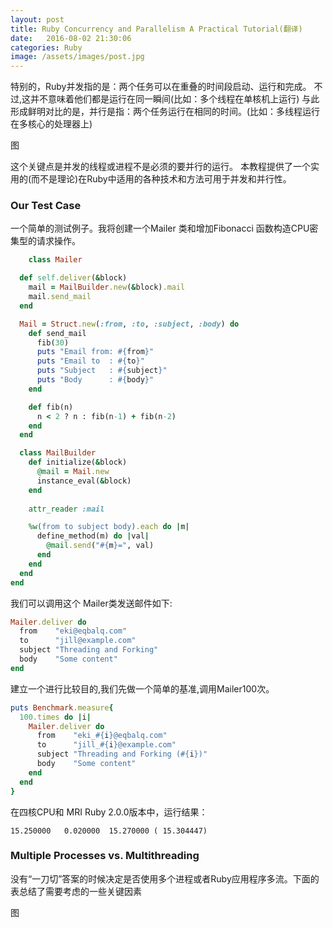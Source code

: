 ```yaml
---
layout: post
title: Ruby Concurrency and Parallelism A Practical Tutorial(翻译)
date:   2016-08-02 21:30:06
categories: Ruby
image: /assets/images/post.jpg
---
```


特别的，Ruby并发指的是：两个任务可以在重叠的时间段启动、运行和完成。
不过,这并不意味着他们都是运行在同一瞬间(比如：多个线程在单核机上运行)
与此形成鲜明对比的是，并行是指：两个任务运行在相同的时间。(比如：多线程运行在多核心的处理器上)

图

这个关键点是并发的线程或进程不是必须的要并行的运行。
本教程提供了一个实用的(而不是理论)在Ruby中适用的各种技术和方法可用于并发和并行性。

### Our Test Case

一个简单的测试例子。我将创建一个Mailer 类和增加Fibonacci 函数构造CPU密集型的请求操作。

```ruby
	class Mailer

  def self.deliver(&block)
    mail = MailBuilder.new(&block).mail
    mail.send_mail
  end

  Mail = Struct.new(:from, :to, :subject, :body) do 
    def send_mail
      fib(30)
      puts "Email from: #{from}"
      puts "Email to  : #{to}"
      puts "Subject   : #{subject}"
      puts "Body      : #{body}"
    end

    def fib(n)
      n < 2 ? n : fib(n-1) + fib(n-2)
    end  
  end

  class MailBuilder
    def initialize(&block)
      @mail = Mail.new
      instance_eval(&block)
    end
    
    attr_reader :mail

    %w(from to subject body).each do |m|
      define_method(m) do |val|
        @mail.send("#{m}=", val)
      end
    end
  end
end
```

我们可以调用这个 Mailer类发送邮件如下:

```ruby
Mailer.deliver do 
  from    "eki@eqbalq.com"
  to      "jill@example.com"
  subject "Threading and Forking"
  body    "Some content"
end
```
建立一个进行比较目的,我们先做一个简单的基准,调用Mailer100次。

```ruby
puts Benchmark.measure{
  100.times do |i|
    Mailer.deliver do 
      from    "eki_#{i}@eqbalq.com"
      to      "jill_#{i}@example.com"
      subject "Threading and Forking (#{i})"
      body    "Some content"
    end
  end
}
```
在四核CPU和 MRI Ruby 2.0.0版本中，运行结果：

```
15.250000   0.020000  15.270000 ( 15.304447)
```

### Multiple Processes vs. Multithreading
没有“一刀切”答案的时候决定是否使用多个进程或者Ruby应用程序多流。下面的表总结了需要考虑的一些关键因素

图

